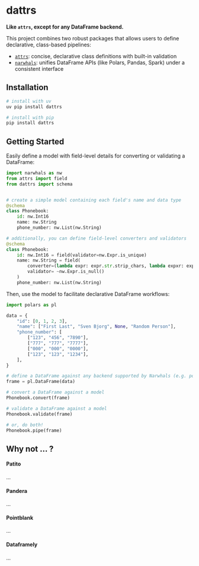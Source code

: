 # dattrs

**Like `attrs`, except for any DataFrame backend.**

This project combines two robust packages that allows users to define declarative, class-based pipelines:
- [`attrs`](https://www.attrs.org/en/stable/): concise, declarative class definitions with built-in validation
- [`narwhals`](https://narwhals-dev.github.io/narwhals/): unifies DataFrame APIs (like Polars, Pandas, Spark) under a consistent interface

## Installation

```bash
# install with uv
uv pip install dattrs

# install with pip
pip install dattrs
```

## Getting Started

Easily define a model with field-level details for converting or validating a DataFrame:

```python
import narwhals as nw
from attrs import field
from dattrs import schema


# create a simple model containing each field's name and data type
@schema
class Phonebook:
    id: nw.Int16
    name: nw.String
    phone_number: nw.List(nw.String)

# additionally, you can define field-level converters and validators
@schema
class Phonebook:
    id: nw.Int16 = field(validator=nw.Expr.is_unique)
    name: nw.String = field(
        converter=(lambda expr: expr.str.strip_chars, lambda expxr: expr.str.to_uppercase), # chain multiple expressions
        validator= ~nw.Expr.is_null()
    )
    phone_number: nw.List(nw.String)
```

Then, use the model to facilitate declarative DataFrame workflows:

```python
import polars as pl

data = {
    "id": [0, 1, 2, 3],
    "name": ["First Last", "Sven Bjorg", None, "Random Person"],
    "phone_number": [
        ["123", "456", "7890"],
        ["777", "777", "7777"],
        ["000", "000", "0000"],
        ["123", "123", "1234"],
    ],
}

# define a DataFrame against any backend supported by Narwhals (e.g. polars)
frame = pl.DataFrame(data)

# convert a DataFrame against a model
Phonebook.convert(frame)

# validate a DataFrame against a model
Phonebook.validate(frame)

# or, do both!
Phonebook.pipe(frame)
```

## Why not ... ?

#### Patito

...

#### Pandera

...

#### Pointblank

...

#### Dataframely

...
